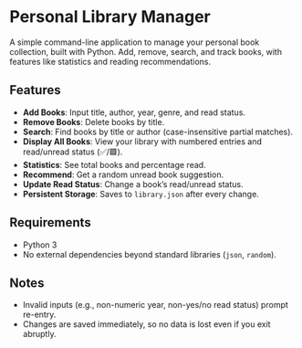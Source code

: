 # Personal Library Manager

A simple command-line application to manage your personal book collection, built with Python. Add, remove, search, and track books, with features like statistics and reading recommendations.

## Features
- **Add Books**: Input title, author, year, genre, and read status.
- **Remove Books**: Delete books by title.
- **Search**: Find books by title or author (case-insensitive partial matches).
- **Display All Books**: View your library with numbered entries and read/unread status (✅/🟩).
- **Statistics**: See total books and percentage read.
- **Recommend**: Get a random unread book suggestion.
- **Update Read Status**: Change a book’s read/unread status.
- **Persistent Storage**: Saves to `library.json` after every change.

## Requirements
- Python 3
- No external dependencies beyond standard libraries (`json`, `random`).

## Notes
 - Invalid inputs (e.g., non-numeric year, non-yes/no read status) prompt re-entry.
 - Changes are saved immediately, so no data is lost even if you exit abruptly.
